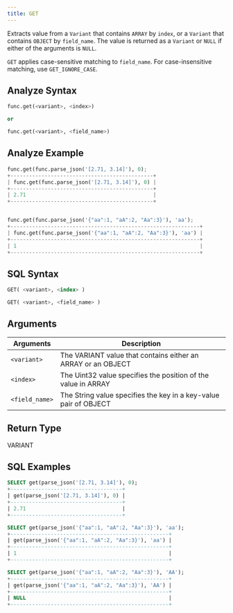 ```yaml
---
title: GET
---
```


Extracts value from a `Variant` that contains `ARRAY` by `index`, or a `Variant` that contains `OBJECT` by `field_name`.
The value is returned as a `Variant` or `NULL` if either of the arguments is `NULL`.

`GET` applies case-sensitive matching to `field_name`. For case-insensitive matching, use `GET_IGNORE_CASE`.

## Analyze Syntax

```python
func.get(<variant>, <index>)

or

func.get(<variant>, <field_name>)
```

## Analyze Example

```python
func.get(func.parse_json('[2.71, 3.14]'), 0);
+----------------------------------------------+
| func.get(func.parse_json('[2.71, 3.14]'), 0) |
+----------------------------------------------+
| 2.71                                         |
+----------------------------------------------+


func.get(func.parse_json('{"aa":1, "aA":2, "Aa":3}'), 'aa');
+-------------------------------------------------------------+
| func.get(func.parse_json('{"aa":1, "aA":2, "Aa":3}'), 'aa') |
+-------------------------------------------------------------+
| 1                                                           |
+-------------------------------------------------------------+
```

## SQL Syntax

```sql
GET( <variant>, <index> )

GET( <variant>, <field_name> )
```

## Arguments

| Arguments      | Description                                                      |
|----------------|------------------------------------------------------------------|
| `<variant>`    | The VARIANT value that contains either an ARRAY or an OBJECT     |
| `<index>`      | The Uint32 value specifies the position of the value in ARRAY    |
| `<field_name>` | The String value specifies the key in a key-value pair of OBJECT |

## Return Type

VARIANT

## SQL Examples

```sql
SELECT get(parse_json('[2.71, 3.14]'), 0);
+------------------------------------+
| get(parse_json('[2.71, 3.14]'), 0) |
+------------------------------------+
| 2.71                               |
+------------------------------------+

SELECT get(parse_json('{"aa":1, "aA":2, "Aa":3}'), 'aa');
+---------------------------------------------------+
| get(parse_json('{"aa":1, "aA":2, "Aa":3}'), 'aa') |
+---------------------------------------------------+
| 1                                                 |
+---------------------------------------------------+

SELECT get(parse_json('{"aa":1, "aA":2, "Aa":3}'), 'AA');
+---------------------------------------------------+
| get(parse_json('{"aa":1, "aA":2, "Aa":3}'), 'AA') |
+---------------------------------------------------+
| NULL                                              |
+---------------------------------------------------+
```
